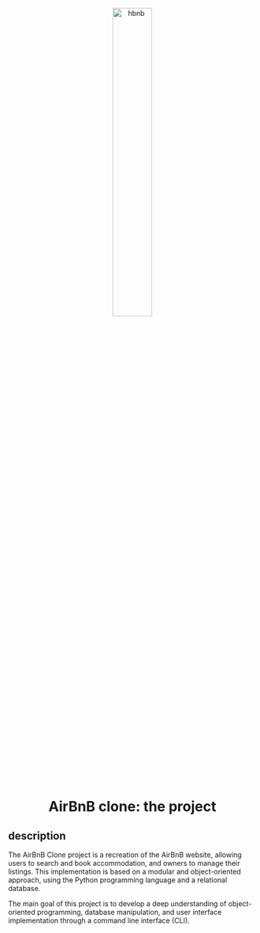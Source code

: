 <p align="center">
<img src="https://camo.githubusercontent.com/a0c52a69dc410e983b8c63fa4aa57e83cb4157cd/68747470733a2f2f73332e616d617a6f6e6177732e636f6d2f696e7472616e65742d70726f6a656374732d66696c65732f686f6c626572746f6e7363686f6f6c2d6869676865722d6c6576656c5f70726f6772616d6d696e672b2f3236332f4842544e2d68626e622d46696e616c2e706e67" alt="hbnb" width=40% heigth=40% >
</p>

<h1 align="center">AirBnB clone: the project</h1>

<h2>description</h2>
The AirBnB Clone project is a recreation of the AirBnB website, allowing users to search and book accommodation, and owners to manage their listings. This implementation is based on a modular and object-oriented approach, using the Python programming language and a relational database.

The main goal of this project is to develop a deep understanding of object-oriented programming, database manipulation, and user interface implementation through a command line interface (CLI).